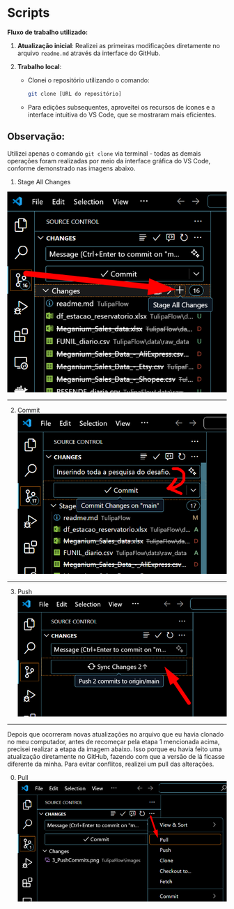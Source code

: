 # Scripts

**Fluxo de trabalho utilizado:**

1. **Atualização inicial**: Realizei as primeiras modificações diretamente no arquivo `readme.md` através da interface do GitHub.

2. **Trabalho local**: 
   - Clonei o repositório utilizando o comando:
     ```bash
     git clone [URL do repositório]
     ```
   - Para edições subsequentes, aproveitei os recursos de ícones e a interface intuitiva do VS Code, que se mostraram mais eficientes.


## Observação:

Utilizei apenas o comando `git clone` via terminal - todas as demais operações foram realizadas por meio da interface gráfica do VS Code, conforme demonstrado nas imagens abaixo.

1. Stage All Changes

![Stage All Changes](../images/1_StageAllChanges.png)

---

2. Commit
![Commit](../images/2_CommitChanges.png)

---

3. Push
![Push](../images/3_PushCommits.png)

---

Depois que ocorreram novas atualizações no arquivo que eu havia clonado no meu computador, antes de recomeçar pela etapa 1 mencionada acima, precisei realizar a etapa da imagem abaixo. Isso porque eu havia feito uma atualização diretamente no GitHub, fazendo com que a versão de lá ficasse diferente da minha. Para evitar conflitos, realizei um pull das alterações.

0. Pull
![Pull](../images/4_Pull.png)